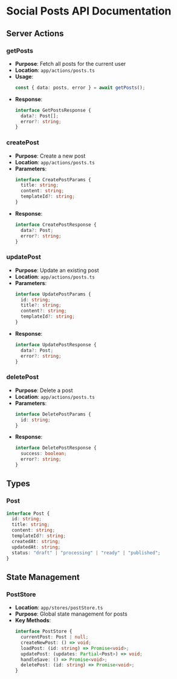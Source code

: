 # Social Posts API Documentation

## Server Actions

### getPosts

- **Purpose**: Fetch all posts for the current user
- **Location**: `app/actions/posts.ts`
- **Usage**:
  ```typescript
  const { data: posts, error } = await getPosts();
  ```
- **Response**:
  ```typescript
  interface GetPostsResponse {
    data?: Post[];
    error?: string;
  }
  ```

### createPost

- **Purpose**: Create a new post
- **Location**: `app/actions/posts.ts`
- **Parameters**:
  ```typescript
  interface CreatePostParams {
    title: string;
    content: string;
    templateId?: string;
  }
  ```
- **Response**:
  ```typescript
  interface CreatePostResponse {
    data?: Post;
    error?: string;
  }
  ```

### updatePost

- **Purpose**: Update an existing post
- **Location**: `app/actions/posts.ts`
- **Parameters**:
  ```typescript
  interface UpdatePostParams {
    id: string;
    title?: string;
    content?: string;
    templateId?: string;
  }
  ```
- **Response**:
  ```typescript
  interface UpdatePostResponse {
    data?: Post;
    error?: string;
  }
  ```

### deletePost

- **Purpose**: Delete a post
- **Location**: `app/actions/posts.ts`
- **Parameters**:
  ```typescript
  interface DeletePostParams {
    id: string;
  }
  ```
- **Response**:
  ```typescript
  interface DeletePostResponse {
    success: boolean;
    error?: string;
  }
  ```

## Types

### Post

```typescript
interface Post {
  id: string;
  title: string;
  content: string;
  templateId?: string;
  createdAt: string;
  updatedAt: string;
  status: "draft" | "processing" | "ready" | "published";
}
```

## State Management

### PostStore

- **Location**: `app/stores/postStore.ts`
- **Purpose**: Global state management for posts
- **Key Methods**:
  ```typescript
  interface PostStore {
    currentPost: Post | null;
    createNewPost: () => void;
    loadPost: (id: string) => Promise<void>;
    updatePost: (updates: Partial<Post>) => void;
    handleSave: () => Promise<void>;
    deletePost: (id: string) => Promise<void>;
  }
  ```
